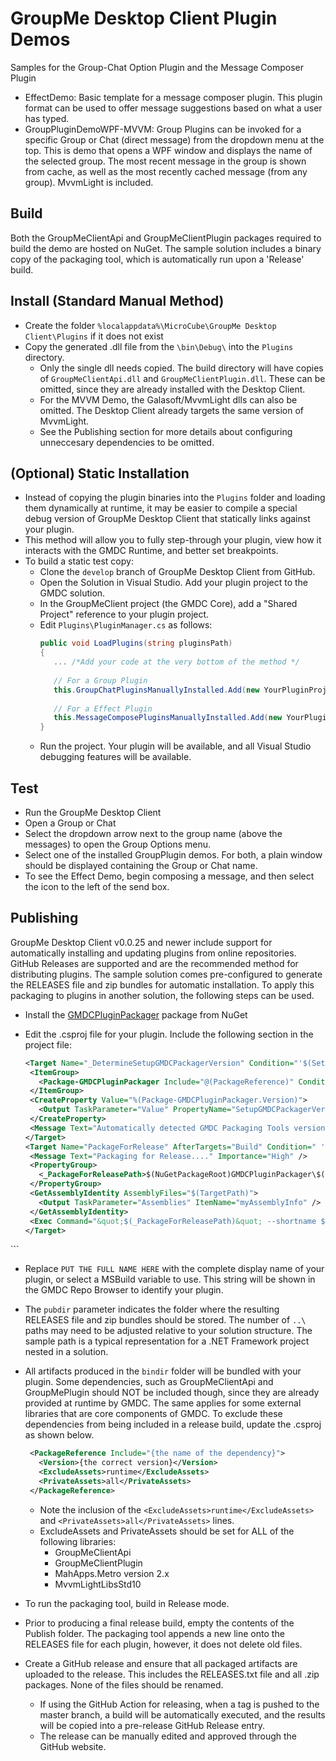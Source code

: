 # GroupMe Desktop Client Plugin Demos
Samples for the Group-Chat Option Plugin and the Message Composer Plugin
- EffectDemo: Basic template for a message composer plugin. This plugin format can be used to offer message suggestions based on what a user has typed.
- GroupPluginDemoWPF-MVVM: Group Plugins can be invoked for a specific Group or Chat (direct message) from the dropdown menu at the top. This is demo that opens a  WPF window and displays the name of the selected group. The most recent message in the group is shown from cache, as well as the most recently cached message (from any group). MvvmLight is included.

## Build
Both the GroupMeClientApi and GroupMeClientPlugin packages required to build the demo are hosted on NuGet.
The sample solution includes a binary copy of the packaging tool, which is automatically run upon a 'Release' build.

## Install (Standard Manual Method)
- Create the folder ```%localappdata%\MicroCube\GroupMe Desktop Client\Plugins``` if it does not exist
- Copy the generated .dll file from the ```\bin\Debug\``` into the ```Plugins``` directory. 
  - Only the single dll needs copied. The build directory will have copies of ```GroupMeClientApi.dll``` and ```GroupMeClientPlugin.dll```. These can be omitted, since they are already installed with the Desktop Client.
  - For the MVVM Demo, the Galasoft/MvvmLight dlls can also be omitted. The Desktop Client already targets the same version of MvvmLight.
  - See the Publishing section for more details about configuring unneccesary dependencies to be omitted.
  
## (Optional) Static Installation
- Instead of copying the plugin binaries into the ```Plugins``` folder and loading them dynamically at runtime, it may be easier to compile a special debug version of GroupMe Desktop Client that statically links against your plugin.
- This method will allow you to fully step-through your plugin, view how it interacts with the GMDC Runtime, and better set breakpoints.
- To build a static test copy:
  - Clone the ```develop``` branch of GroupMe Desktop Client from GitHub.
  - Open the Solution in Visual Studio. Add your plugin project to the GMDC solution.
  - In the GroupMeClient project (the GMDC Core), add a "Shared Project" reference to your plugin project.
  - Edit ```Plugins\PluginManager.cs``` as follows:
	```csharp
	public void LoadPlugins(string pluginsPath)
	{
	   ... /*Add your code at the very bottom of the method */
	   
	   // For a Group Plugin
	   this.GroupChatPluginsManuallyInstalled.Add(new YourPluginProject.YourPlugin()); 
	   
	   // For a Effect Plugin
	   this.MessageComposePluginsManuallyInstalled.Add(new YourPluginProject.YourPlugin()); 
	}
	```
  - Run the project. Your plugin will be available, and all Visual Studio debugging features will be available.
  
## Test
- Run the GroupMe Desktop Client
- Open a Group or Chat
- Select the dropdown arrow next to the group name (above the messages) to open the Group Options menu.
- Select one of the installed GroupPlugin demos. For both, a plain window should be displayed containing the Group or Chat name.
- To see the Effect Demo, begin composing a message, and then select the icon to the left of the send box.

## Publishing
GroupMe Desktop Client v0.0.25 and newer include support for automatically installing and updating plugins from online repositories. GitHub Releases are supported and are the recommended method for distributing plugins.
The sample solution comes pre-configured to generate the RELEASES file and zip bundles for automatic installation. To apply this packaging to plugins in another solution, the following steps can be used.

- Install the [GMDCPluginPackager](https://www.nuget.org/packages/GMDCPluginPackager) package from NuGet
- Edit the .csproj file for your plugin. Include the following section in the project file:

   ```xml
  <Target Name="_DetermineSetupGMDCPackagerVersion" Condition="'$(SetupGMDCPackagerVersion)' == ''">
    <ItemGroup>
      <Package-GMDCPluginPackager Include="@(PackageReference)" Condition=" '%(Identity)' == 'GMDCPluginPackager' " />
    </ItemGroup>
    <CreateProperty Value="%(Package-GMDCPluginPackager.Version)">
      <Output TaskParameter="Value" PropertyName="SetupGMDCPackagerVersion" />
    </CreateProperty>
    <Message Text="Automatically detected GMDC Packaging Tools version: $(SetupGMDCPackagerVersion)" Importance="Normal" />
  </Target>
  <Target Name="PackageForRelease" AfterTargets="Build" Condition=" '$(Configuration)' == 'Release'" DependsOnTargets="_DetermineSetupGMDCPackagerVersion">
    <Message Text="Packaging for Release...." Importance="High" />
    <PropertyGroup>
      <_PackageForReleasePath>$(NuGetPackageRoot)GMDCPluginPackager\$(SetupGMDCPackagerVersion)\tools\net46\PackageForRelease.exe</_PackageForReleasePath>
    </PropertyGroup>
    <GetAssemblyIdentity AssemblyFiles="$(TargetPath)">
      <Output TaskParameter="Assemblies" ItemName="myAssemblyInfo" />
    </GetAssemblyIdentity>
    <Exec Command="&quot;$(_PackageForReleasePath)&quot; --shortname $(ProjectName) --fullname &quot;Group Plugin Demo&quot; --bindir &quot;$(OutDir)\&quot; --pubdir &quot;$(OutDir)\..\..\..\\Publish\\&quot; --version &quot;$([System.Version]::Parse(%(myAssemblyInfo.Version)).ToString(3))&quot;" />
  </Target>
</Project>
   ```
   
   - Replace ```PUT THE FULL NAME HERE``` with the complete display name of your plugin, or select a MSBuild variable to use. This string will be shown in the GMDC Repo Browser to identify your plugin.
   - The ```pubdir``` parameter indicates the folder where the resulting RELEASES file and zip bundles should be stored. The number of ```..\``` paths may need to be adjusted relative to your solution structure. The sample path is a typical representation for a .NET Framework project nested in a solution.
   
- All artifacts produced in the ```bindir``` folder will be bundled with your plugin. Some dependencies, such as GroupMeClientApi and GroupMePlugin should NOT be included though, since they are already provided at runtime by GMDC. The same applies for some external libraries that are core components of GMDC. To exclude these dependencies from being included in a release build, update the .csproj as shown below.
   
   ```xml
	<PackageReference Include="{the name of the dependency}">
      <Version>{the correct version}</Version>
      <ExcludeAssets>runtime</ExcludeAssets>
      <PrivateAssets>all</PrivateAssets>
    </PackageReference>
   ```
   
   - Note the inclusion of the ```<ExcludeAssets>runtime</ExcludeAssets>``` and ```<PrivateAssets>all</PrivateAssets>``` lines.
   - ExcludeAssets and PrivateAssets should be set for ALL of the following libraries:
      - GroupMeClientApi
      - GroupMeClientPlugin
      - MahApps.Metro version 2.x
      - MvvmLightLibsStd10
- To run the packaging tool, build in Release mode.
- Prior to producing a final release build, empty the contents of the Publish folder. The packaging tool appends a new line onto the RELEASES file for each plugin, however, it does not delete old files. 
- Create a GitHub release and ensure that all packaged artifacts are uploaded to the release. This includes the RELEASES.txt file and all .zip packages. None of the files should be renamed. 
  - If using the GitHub Action for releasing, when a tag is pushed to the master branch, a build will be automatically executed, and the results will be copied into a pre-release GitHub Release entry.
  - The release can be manually edited and approved through the GitHub website.